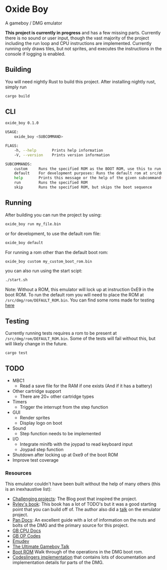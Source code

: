 # Oxide Boy

A gameboy / DMG emulator

**This project is currently in progress** and has a few missing parts. Currently there is no sound or user input, though the vast majority of the project including the run loop and CPU instructions are implemented. Currently running only draws tiles, but not sprites, and executes the instructions in the console if logging is enabled.

## Building

You will need nightly Rust to build this project. After installing nightly rust, simply run

```sh
cargo build
```

## CLI

```sh
oxide_boy 0.1.0

USAGE:
    oxide_boy <SUBCOMMAND>

FLAGS:
    -h, --help       Prints help information
    -V, --version    Prints version information

SUBCOMMANDS:
    custom     Runs the specified ROM as the BOOT ROM, use this to run custom boot roms or test roms
    default    For development purposes: Runs the default rom at src/dmg/rom/DEFAULT_ROM.bin
    help       Prints this message or the help of the given subcommand(s)
    run        Runs the specified ROM
    skip       Runs the specified ROM, but skips the boot sequence
```

## Running

After building you can run the project by using:

```sh
oxide_boy run my_file.bin
```

or for development, to use the default rom file:

```sh
oxide_boy default
```

For running a rom other than the default boot rom:

```sh
oxide_boy custom my_custom_boot_rom.bin
```

you can also run using the start scipt:

```sh
./start.sh
```

Note: Without a ROM, this emulator will lock up at instruction 0xE9 in the boot ROM. To run the default rom you will need to place the ROM at `/src/dmg/rom/DEFAULT_ROM.bin`. You can find some roms made for testing [here](https://github.com/retrio/gb-test-roms)

## Testing

Currently running tests requires a rom to be present at `/src/dmg/rom/DEFAULT_ROM.bin`. Some of the tests will fail without this, but will likely change in the future.

```sh
cargo test
```

## TODO

* MBC1
  * Read a save file for the RAM if one exists (And if it has a battery)
* Other cartridge support
  * There are 20+ other cartridge types
* Timers
  * Trigger the interrupt from the step function
* GUI
  * Render sprites
  * Display logo on boot
* Sound
  * Step function needs to be implemented
* I/O
  * Integrate minifb with the joypad to read keyboard input
  * Joypad step function
* Shutdown after locking up at 0xe9 of the boot ROM
* Improve test coverage

### Resources

This emulator couldn't have been built without the help of many others (this is an inexhaustive list):

* [Challenging projects](https://web.eecs.utk.edu/~azh/blog/challengingprojects.html): The Blog post that inspired the project.
* [Rylev's book](https://rylev.github.io/DMG-01/public/book/introduction.html): This book has a lot of TODO's but it was a good starting point that you can build off of. The author also did a [talk](https://media.ccc.de/v/rustfest-rome-3-gameboy-emulator#t=1551) on the emulator project.
* [Pan Docs](https://gbdev.io/pandocs): An excellent guide with a lot of information on the nuts and bolts of the DMG and the primary source for this project.
* [GB CPU Docs](http://marc.rawer.de/Gameboy/Docs/GBCPUman.pdf)
* [GB OP Codes](https://www.pastraiser.com/cpu/gameboy/gameboy_opcodes.html)
* [Emudev](https://emudev.de/gameboy-emulator/overview/)
* [The Ultimate Gameboy Talk](https://www.youtube.com/watch?v=HyzD8pNlpwI&t=29m12s)
* [Boot ROM](https://gbdev.gg8.se/wiki/articles/Gameboy_Bootstrap_ROM) Walk through of the operations in the DMG boot rom.
* [Codeslingers implementation](https://web.archive.org/web/20181011215339/http://www.codeslinger.co.uk/pages/projects/gameboy.html) that contains lots of documentation and implementation details for parts of the DMG.
